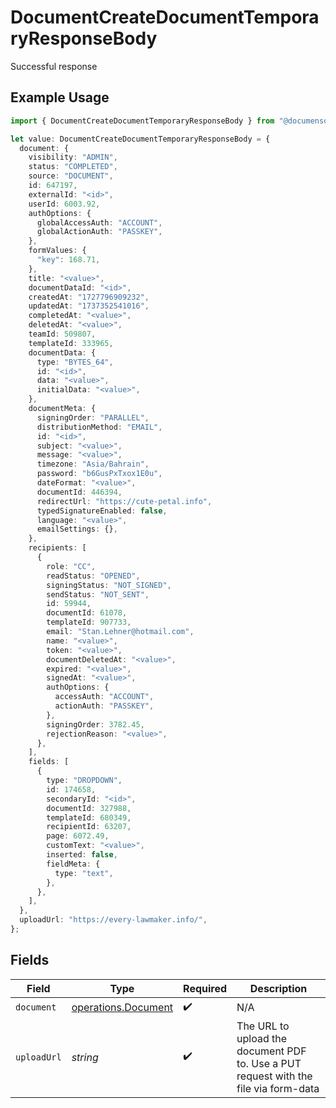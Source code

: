 # DocumentCreateDocumentTemporaryResponseBody

Successful response

## Example Usage

```typescript
import { DocumentCreateDocumentTemporaryResponseBody } from "@documenso/sdk-typescript/models/operations";

let value: DocumentCreateDocumentTemporaryResponseBody = {
  document: {
    visibility: "ADMIN",
    status: "COMPLETED",
    source: "DOCUMENT",
    id: 647197,
    externalId: "<id>",
    userId: 6003.92,
    authOptions: {
      globalAccessAuth: "ACCOUNT",
      globalActionAuth: "PASSKEY",
    },
    formValues: {
      "key": 168.71,
    },
    title: "<value>",
    documentDataId: "<id>",
    createdAt: "1727796909232",
    updatedAt: "1737352541016",
    completedAt: "<value>",
    deletedAt: "<value>",
    teamId: 509807,
    templateId: 333965,
    documentData: {
      type: "BYTES_64",
      id: "<id>",
      data: "<value>",
      initialData: "<value>",
    },
    documentMeta: {
      signingOrder: "PARALLEL",
      distributionMethod: "EMAIL",
      id: "<id>",
      subject: "<value>",
      message: "<value>",
      timezone: "Asia/Bahrain",
      password: "b6GusPxTxox1E0u",
      dateFormat: "<value>",
      documentId: 446394,
      redirectUrl: "https://cute-petal.info",
      typedSignatureEnabled: false,
      language: "<value>",
      emailSettings: {},
    },
    recipients: [
      {
        role: "CC",
        readStatus: "OPENED",
        signingStatus: "NOT_SIGNED",
        sendStatus: "NOT_SENT",
        id: 59944,
        documentId: 61078,
        templateId: 907733,
        email: "Stan.Lehner@hotmail.com",
        name: "<value>",
        token: "<value>",
        documentDeletedAt: "<value>",
        expired: "<value>",
        signedAt: "<value>",
        authOptions: {
          accessAuth: "ACCOUNT",
          actionAuth: "PASSKEY",
        },
        signingOrder: 3782.45,
        rejectionReason: "<value>",
      },
    ],
    fields: [
      {
        type: "DROPDOWN",
        id: 174658,
        secondaryId: "<id>",
        documentId: 327988,
        templateId: 680349,
        recipientId: 63207,
        page: 6072.49,
        customText: "<value>",
        inserted: false,
        fieldMeta: {
          type: "text",
        },
      },
    ],
  },
  uploadUrl: "https://every-lawmaker.info/",
};
```

## Fields

| Field                                                                                | Type                                                                                 | Required                                                                             | Description                                                                          |
| ------------------------------------------------------------------------------------ | ------------------------------------------------------------------------------------ | ------------------------------------------------------------------------------------ | ------------------------------------------------------------------------------------ |
| `document`                                                                           | [operations.Document](../../models/operations/document.md)                           | :heavy_check_mark:                                                                   | N/A                                                                                  |
| `uploadUrl`                                                                          | *string*                                                                             | :heavy_check_mark:                                                                   | The URL to upload the document PDF to. Use a PUT request with the file via form-data |